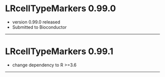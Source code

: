 # LRcellTypeMarkers 0.99.0
- version 0.99.0 released
- Submitted to Bioconductor
---

# LRcellTypeMarkers 0.99.1
- change dependency to R >=3.6
---
